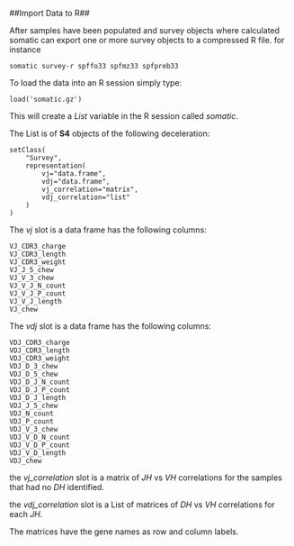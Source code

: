 ##Import Data to R##

After samples have been populated and survey objects where calculated somatic can export one or more survey objects to a compressed R file. for instance 

```
somatic survey-r spffo33 spfmz33 spfpreb33
```

To load the data into an R session simply type:

```
load('somatic.gz')
```

This will create a *List* variable in the R session called *somatic*.

The List is of **S4** objects of the following deceleration:

```
setClass(
    "Survey",
    representation(
        vj="data.frame",
        vdj="data.frame",
        vj_correlation="matrix",
        vdj_correlation="list"
    )
)
```

The *vj* slot is a data frame has the following columns:

```
VJ_CDR3_charge
VJ_CDR3_length
VJ_CDR3_weight
VJ_J_5_chew
VJ_V_3_chew
VJ_V_J_N_count
VJ_V_J_P_count
VJ_V_J_length
VJ_chew
```

The *vdj* slot is a data frame has the following columns:

```
VDJ_CDR3_charge
VDJ_CDR3_length
VDJ_CDR3_weight
VDJ_D_3_chew
VDJ_D_5_chew
VDJ_D_J_N_count
VDJ_D_J_P_count
VDJ_D_J_length
VDJ_J_5_chew
VDJ_N_count
VDJ_P_count
VDJ_V_3_chew
VDJ_V_D_N_count
VDJ_V_D_P_count
VDJ_V_D_length
VDJ_chew
```

the *vj_correlation* slot is a matrix of *JH* vs *VH* correlations for the samples that had no *DH* identified.

the *vdj_correlation* slot is a List of matrices of *DH* vs *VH* correlations for each *JH*.

The matrices have the gene names as row and column labels.

